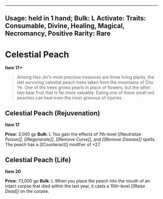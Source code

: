 
---
Usage: held in 1 hand;
Bulk: L
Activate: 
Traits: Consumable, Divine, Healing, Magical, Necromancy, Positive
Rarity: Rare
---

# Celestial Peach

**Item 17+**

> Among Hao Jin's most precious treasures are three living plants, the last surviving celestial peach trees taken from the mountains of Chu Ye. One of the trees grows pearls in place of flowers, but the other two bear fruit that is far more valuable. Eating one of these small red peaches can heal even the most grievous of injuries.

## Celestial Peach (Rejuvenation)

**Item 17**

**Price**: 3,000 gp
**Bulk**: L
You gain the effects of 7th-level *[[Neutralize Poison]]*, *[[Regenerate]]*, *[[Remove Curse]]*, and *[[Remove Disease]]* spells. The peach has a [[Counteract]] modifier of +27.

## Celestial Peach (Life)

**Item 20**

**Price**: 73,000 gp
**Bulk**: L
When you place the peach into the mouth of an intact corpse that died within the last year, it casts a 10th-level *[[Raise Dead]]* on the corpse.
